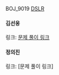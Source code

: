 BOJ_9019 [DSLR](https://www.acmicpc.net/problem/9019)<br>

#### 김선웅
링크: [문제 풀이 링크](https://github.com/dnd2dnd/coding-test/blob/main/src/com/solution/baekjoon/dfsbfs/BOJ9019.java)

#### 정의진
링크: [문제 풀이 링크]
